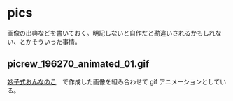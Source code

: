 # pics

画像の出典などを書いておく。明記しないと自作だと勘違いされるかもしれない、とかそういった事情。

## picrew_196270_animated_01.gif

[妙子式おんなのこ](https://picrew.me/image_maker/196270)　で作成した画像を組み合わせて gif アニメーションとしている。
